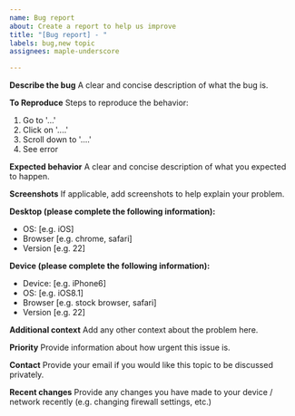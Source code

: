 ```yaml
---
name: Bug report
about: Create a report to help us improve
title: "[Bug report] - "
labels: bug,new topic
assignees: maple-underscore

---
```


**Describe the bug**
A clear and concise description of what the bug is.

**To Reproduce**
Steps to reproduce the behavior:
1. Go to '...'
2. Click on '....'
3. Scroll down to '....'
4. See error

**Expected behavior**
A clear and concise description of what you expected to happen.

**Screenshots**
If applicable, add screenshots to help explain your problem.

**Desktop (please complete the following information):**
 - OS: [e.g. iOS]
 - Browser [e.g. chrome, safari]
 - Version [e.g. 22]

**Device (please complete the following information):**
 - Device: [e.g. iPhone6]
 - OS: [e.g. iOS8.1]
 - Browser [e.g. stock browser, safari]
 - Version [e.g. 22]

**Additional context**
Add any other context about the problem here.

**Priority**
Provide information about how urgent this issue is.

**Contact**
Provide your email if you would like this topic to be discussed privately.

**Recent changes**
Provide any changes you have made to your device / network recently (e.g. changing firewall settings, etc.)
